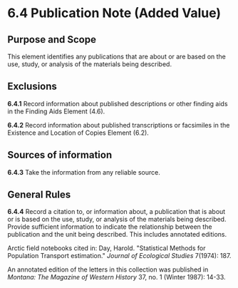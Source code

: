 # 6.4 Publication Note (Added Value)

## Purpose and Scope

This element identifies any publications that are about or are based on the use, study, or analysis of the materials being described.

## Exclusions

**6.4.1** Record information about published descriptions or other finding aids in the Finding Aids Element (4.6).

**6.4.2** Record information about published transcriptions or facsimiles in the Existence and Location of Copies Element (6.2).

## Sources of information

**6.4.3** Take the information from any reliable source.

## General Rules

**6.4.4** Record a citation to, or information about, a publication that is about or is based on the use, study, or analysis of the materials being described. Provide sufficient information to indicate the relationship between the publication and the unit being described. This includes annotated editions.

<p class="dacs-example">Arctic field notebooks cited in: Day, Harold. "Statistical Methods for Population Transport estimation." <em>Journal of Ecological Studies</em> 7(1974): 187.</p>
<p class="dacs-example">An annotated edition of the letters in this collection was published in <em>Montana: The Magazine of Western History</em> 37, no. 1 (Winter 1987): 14-33.</p>
